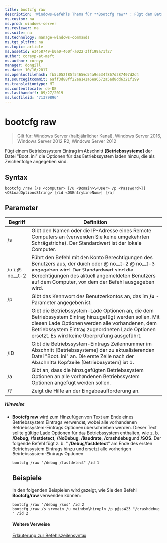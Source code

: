 ```yaml
---
title: bootcfg raw
description: 'Windows-Befehls Thema für **Bootcfg raw** : Fügt dem Betriebssystem Eintrag im Abschnitt **[Betriebssysteme]** der Datei "Boot. ini" die Optionen für das Betriebssystem laden hinzu, die als Zeichenfolge angegeben werden.'
ms.custom: na
ms.prod: windows-server
ms.reviewer: na
ms.suite: na
ms.technology: manage-windows-commands
ms.tgt_pltfrm: na
ms.topic: article
ms.assetid: e3458749-b0a0-460f-a022-3ff199a71f27
author: coreyp-at-msft
ms.author: coreyp
manager: dongill
ms.date: 10/16/2017
ms.openlocfilehash: fb5c052f85f54656c54a9e534f867d287407d2d4
ms.sourcegitcommit: 6aff3d88ff22ea141a6ea6572a5ad8dd6321f199
ms.translationtype: MT
ms.contentlocale: de-DE
ms.lasthandoff: 09/27/2019
ms.locfileid: "71379896"
---
```

# <a name="bootcfg-raw"></a>bootcfg raw

>Gilt für: Windows Server (halbjährlicher Kanal), Windows Server 2016, Windows Server 2012 R2, Windows Server 2012

Fügt einem Betriebssystem Eintrag im Abschnitt **[Betriebssysteme]** der Datei "Boot. ini" die Optionen für das Betriebssystem laden hinzu, die als Zeichenfolge angegeben sind.

## <a name="syntax"></a>Syntax
```
bootcfg /raw [/s <computer> [/u <Domain>\<User> /p <Password>]] <OSLoadOptionsString> [/id <OSEntryLineNum>] [/a]
```
## <a name="parameters"></a>Parameter

|         Begriff          |                                                                                                            Definition                                                                                                             |
|-----------------------|-----------------------------------------------------------------------------------------------------------------------------------------------------------------------------------------------------------------------------------|
|     /s <computer>     |                                                        Gibt den Namen oder die IP-Adresse eines Remote Computers an (verwenden Sie keine umgekehrten Schrägstriche). Der Standardwert ist der lokale Computer.                                                         |
| /u <Domain> \\ @ no__t-2  |               Führt den Befehl mit den Konto Berechtigungen des Benutzers aus, der durch <User> oder <Domain> @ no__t-2 @ no__t-3 angegeben wird. Der Standardwert sind die Berechtigungen des aktuell angemeldeten Benutzers auf dem Computer, von dem der Befehl ausgegeben wird.                |
|     /p <Password>     |                                                                       Gibt das Kennwort des Benutzerkontos an, das im **/u** -Parameter angegeben ist.                                                                       |
| <OSLoadOptionsString> | Gibt die Betriebssystem-Lade Optionen an, die dem Betriebssystem Eintrag hinzugefügt werden sollen. Mit diesen Lade Optionen werden alle vorhandenen, dem Betriebssystem Eintrag zugeordneten Lade Optionen ersetzt. Es wird keine Überprüfung <OSLoadOptions> ausgeführt. |
| /ID <OSEntryLineNum>  |                       Gibt die Betriebssystem-Eintrags Zeilennummer im Abschnitt [Betriebssysteme] der zu aktualisierenden Datei "Boot. ini" an. Die erste Zeile nach der Abschnitts Kopfzeile [Betriebssystem] ist 1.                       |
|          /a           |                                                       Gibt an, dass die hinzugefügten Betriebssystem Optionen an alle vorhandenen Betriebssystem Optionen angefügt werden sollen.                                                        |
|          /?           |                                                                                               Zeigt die Hilfe an der Eingabeaufforderung an.                                                                                                |

##### <a name="remarks"></a>Hinweise
- **Bootcfg raw** wird zum Hinzufügen von Text am Ende eines Betriebssystem Eintrags verwendet, wobei alle vorhandenen Betriebssystem-Eintrags Optionen überschrieben werden. Dieser Text sollte gültige Lade Optionen für das Betriebssystem enthalten, wie z. b. **/Debug**, **/fastdetect**, **/NoDebug**, **/Baudrate**, **/crashdebug**und **/SOS**. Der folgende Befehl fügt z. b. " **/Debug/fastdetect**" am Ende des ersten Betriebssystem Eintrags hinzu und ersetzt alle vorherigen Betriebssystem-Eintrags Optionen:
  ```
  bootcfg /raw "/debug /fastdetect" /id 1
  ```
  ## <a name="BKMK_examples"></a>Beispiele
  In den folgenden Beispielen wird gezeigt, wie Sie den Befehl **Bootcfg/raw** verwenden können:
  ```
  bootcfg /raw "/debug /sos" /id 2
  bootcfg /raw /s srvmain /u maindom\hiropln /p p@ssW23 "/crashdebug " /id 2
  ```
  #### <a name="additional-references"></a>Weitere Verweise
  [Erläuterung zur Befehlszeilensyntax](command-line-syntax-key.md)
